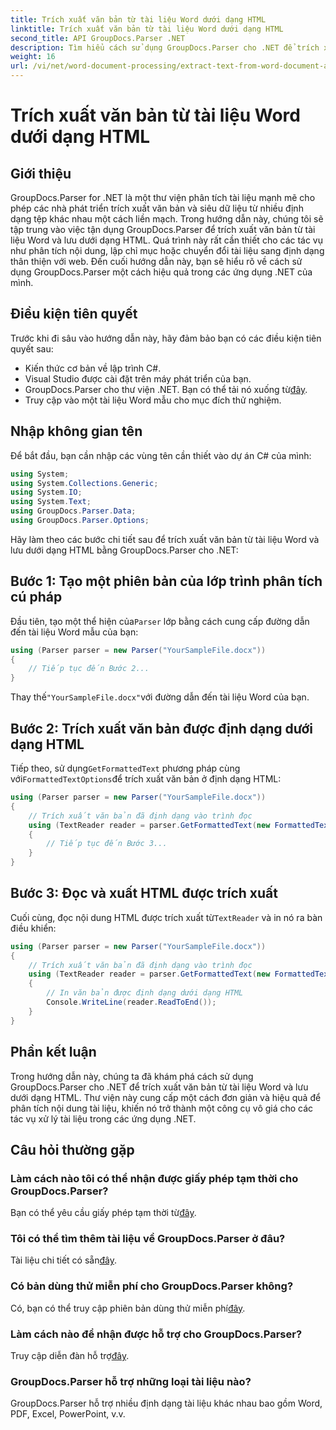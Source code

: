 ```yaml
---
title: Trích xuất văn bản từ tài liệu Word dưới dạng HTML
linktitle: Trích xuất văn bản từ tài liệu Word dưới dạng HTML
second_title: API GroupDocs.Parser .NET
description: Tìm hiểu cách sử dụng GroupDocs.Parser cho .NET để trích xuất văn bản từ tài liệu Word và lưu dưới dạng HTML. Hướng dẫn từng bước với các ví dụ về mã.
weight: 16
url: /vi/net/word-document-processing/extract-text-from-word-document-as-html/
---
```


# Trích xuất văn bản từ tài liệu Word dưới dạng HTML

## Giới thiệu
GroupDocs.Parser for .NET là một thư viện phân tích tài liệu mạnh mẽ cho phép các nhà phát triển trích xuất văn bản và siêu dữ liệu từ nhiều định dạng tệp khác nhau một cách liền mạch. Trong hướng dẫn này, chúng tôi sẽ tập trung vào việc tận dụng GroupDocs.Parser để trích xuất văn bản từ tài liệu Word và lưu dưới dạng HTML. Quá trình này rất cần thiết cho các tác vụ như phân tích nội dung, lập chỉ mục hoặc chuyển đổi tài liệu sang định dạng thân thiện với web. Đến cuối hướng dẫn này, bạn sẽ hiểu rõ về cách sử dụng GroupDocs.Parser một cách hiệu quả trong các ứng dụng .NET của mình.
## Điều kiện tiên quyết
Trước khi đi sâu vào hướng dẫn này, hãy đảm bảo bạn có các điều kiện tiên quyết sau:
- Kiến thức cơ bản về lập trình C#.
- Visual Studio được cài đặt trên máy phát triển của bạn.
-  GroupDocs.Parser cho thư viện .NET. Bạn có thể tải nó xuống từ[đây](https://releases.groupdocs.com/parser/net/).
- Truy cập vào một tài liệu Word mẫu cho mục đích thử nghiệm.
## Nhập không gian tên
Để bắt đầu, bạn cần nhập các vùng tên cần thiết vào dự án C# của mình:
```csharp
using System;
using System.Collections.Generic;
using System.IO;
using System.Text;
using GroupDocs.Parser.Data;
using GroupDocs.Parser.Options;
```
Hãy làm theo các bước chi tiết sau để trích xuất văn bản từ tài liệu Word và lưu dưới dạng HTML bằng GroupDocs.Parser cho .NET:
## Bước 1: Tạo một phiên bản của lớp trình phân tích cú pháp
 Đầu tiên, tạo một thể hiện của`Parser` lớp bằng cách cung cấp đường dẫn đến tài liệu Word mẫu của bạn:
```csharp
using (Parser parser = new Parser("YourSampleFile.docx"))
{
    // Tiếp tục đến Bước 2...
}
```
 Thay thế`"YourSampleFile.docx"`với đường dẫn đến tài liệu Word của bạn.
## Bước 2: Trích xuất văn bản được định dạng dưới dạng HTML
 Tiếp theo, sử dụng`GetFormattedText` phương pháp cùng với`FormattedTextOptions`để trích xuất văn bản ở định dạng HTML:
```csharp
using (Parser parser = new Parser("YourSampleFile.docx"))
{
    // Trích xuất văn bản đã định dạng vào trình đọc
    using (TextReader reader = parser.GetFormattedText(new FormattedTextOptions(FormattedTextMode.Html)))
    {
        // Tiếp tục đến Bước 3...
    }
}
```
## Bước 3: Đọc và xuất HTML được trích xuất
 Cuối cùng, đọc nội dung HTML được trích xuất từ`TextReader` và in nó ra bàn điều khiển:
```csharp
using (Parser parser = new Parser("YourSampleFile.docx"))
{
    // Trích xuất văn bản đã định dạng vào trình đọc
    using (TextReader reader = parser.GetFormattedText(new FormattedTextOptions(FormattedTextMode.Html)))
    {
        // In văn bản được định dạng dưới dạng HTML
        Console.WriteLine(reader.ReadToEnd());
    }
}
```
## Phần kết luận
Trong hướng dẫn này, chúng ta đã khám phá cách sử dụng GroupDocs.Parser cho .NET để trích xuất văn bản từ tài liệu Word và lưu dưới dạng HTML. Thư viện này cung cấp một cách đơn giản và hiệu quả để phân tích nội dung tài liệu, khiến nó trở thành một công cụ vô giá cho các tác vụ xử lý tài liệu trong các ứng dụng .NET.

## Câu hỏi thường gặp
### Làm cách nào tôi có thể nhận được giấy phép tạm thời cho GroupDocs.Parser?
 Bạn có thể yêu cầu giấy phép tạm thời từ[đây](https://purchase.groupdocs.com/temporary-license/).
### Tôi có thể tìm thêm tài liệu về GroupDocs.Parser ở đâu?
 Tài liệu chi tiết có sẵn[đây](https://tutorials.groupdocs.com/parser/net/).
### Có bản dùng thử miễn phí cho GroupDocs.Parser không?
 Có, bạn có thể truy cập phiên bản dùng thử miễn phí[đây](https://releases.groupdocs.com/).
### Làm cách nào để nhận được hỗ trợ cho GroupDocs.Parser?
 Truy cập diễn đàn hỗ trợ[đây](https://forum.groupdocs.com/c/parser/17).
### GroupDocs.Parser hỗ trợ những loại tài liệu nào?
GroupDocs.Parser hỗ trợ nhiều định dạng tài liệu khác nhau bao gồm Word, PDF, Excel, PowerPoint, v.v.